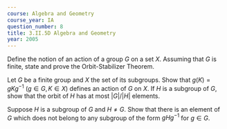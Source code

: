 ```yaml
---
course: Algebra and Geometry
course_year: IA
question_number: 8
title: 3.II.5D Algebra and Geometry
year: 2005
---
```



Define the notion of an action of a group $G$ on a set $X$. Assuming that $G$ is finite, state and prove the Orbit-Stabilizer Theorem.

Let $G$ be a finite group and $X$ the set of its subgroups. Show that $g(K)=g K g^{-1}$ $(g \in G, K \in X)$ defines an action of $G$ on $X$. If $H$ is a subgroup of $G$, show that the orbit of $H$ has at most $|G| /|H|$ elements.

Suppose $H$ is a subgroup of $G$ and $H \neq G$. Show that there is an element of $G$ which does not belong to any subgroup of the form $g H g^{-1}$ for $g \in G$.
